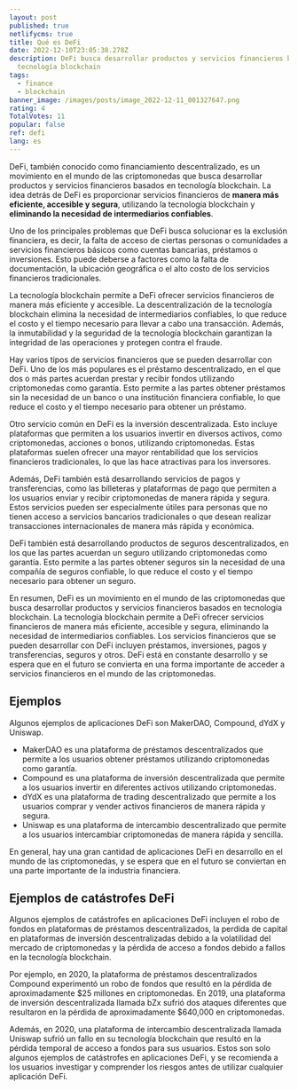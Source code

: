 ```yaml
---
layout: post
published: true
netlifycms: true
title: Qué es DeFi
date: 2022-12-10T23:05:38.278Z
description: DeFi busca desarrollar productos y servicios financieros basados en
  tecnología blockchain
tags:
  - finance
  - blockchain
banner_image: /images/posts/image_2022-12-11_001327647.png
rating: 4
TotalVotes: 11
popular: false
ref: defi
lang: es
---
```

DeFi, también conocido como financiamiento descentralizado, es un movimiento en el mundo de las criptomonedas que busca desarrollar productos y servicios financieros basados en tecnología blockchain. La idea detrás de DeFi es proporcionar servicios financieros de **manera más eficiente, accesible y segura**, utilizando la tecnología blockchain y **eliminando la necesidad de intermediarios confiables**.

Uno de los principales problemas que DeFi busca solucionar es la exclusión financiera, es decir, la falta de acceso de ciertas personas o comunidades a servicios financieros básicos como cuentas bancarias, préstamos o inversiones. Esto puede deberse a factores como la falta de documentación, la ubicación geográfica o el alto costo de los servicios financieros tradicionales.

La tecnología blockchain permite a DeFi ofrecer servicios financieros de manera más eficiente y accesible. La descentralización de la tecnología blockchain elimina la necesidad de intermediarios confiables, lo que reduce el costo y el tiempo necesario para llevar a cabo una transacción. Además, la inmutabilidad y la seguridad de la tecnología blockchain garantizan la integridad de las operaciones y protegen contra el fraude.

Hay varios tipos de servicios financieros que se pueden desarrollar con DeFi. Uno de los más populares es el préstamo descentralizado, en el que dos o más partes acuerdan prestar y recibir fondos utilizando criptomonedas como garantía. Esto permite a las partes obtener préstamos sin la necesidad de un banco o una institución financiera confiable, lo que reduce el costo y el tiempo necesario para obtener un préstamo.

Otro servicio común en DeFi es la inversión descentralizada. Esto incluye plataformas que permiten a los usuarios invertir en diversos activos, como criptomonedas, acciones o bonos, utilizando criptomonedas. Estas plataformas suelen ofrecer una mayor rentabilidad que los servicios financieros tradicionales, lo que las hace atractivas para los inversores.

Además, DeFi también está desarrollando servicios de pagos y transferencias, como las billeteras y plataformas de pago que permiten a los usuarios enviar y recibir criptomonedas de manera rápida y segura. Estos servicios pueden ser especialmente útiles para personas que no tienen acceso a servicios bancarios tradicionales o que desean realizar transacciones internacionales de manera más rápida y económica.

DeFi también está desarrollando productos de seguros descentralizados, en los que las partes acuerdan un seguro utilizando criptomonedas como garantía. Esto permite a las partes obtener seguros sin la necesidad de una compañía de seguros confiable, lo que reduce el costo y el tiempo necesario para obtener un seguro.

En resumen, DeFi es un movimiento en el mundo de las criptomonedas que busca desarrollar productos y servicios financieros basados en tecnología blockchain. La tecnología blockchain permite a DeFi ofrecer servicios financieros de manera más eficiente, accesible y segura, eliminando la necesidad de intermediarios confiables. Los servicios financieros que se pueden desarrollar con DeFi incluyen préstamos, inversiones, pagos y transferencias, seguros y otros. DeFi está en constante desarrollo y se espera que en el futuro se convierta en una forma importante de acceder a servicios financieros en el mundo de las criptomonedas.

## Ejemplos

Algunos ejemplos de aplicaciones DeFi son MakerDAO, Compound, dYdX y Uniswap.

* MakerDAO es una plataforma de préstamos descentralizados que permite a los usuarios obtener préstamos utilizando criptomonedas como garantía.
* Compound es una plataforma de inversión descentralizada que permite a los usuarios invertir en diferentes activos utilizando criptomonedas.
* dYdX es una plataforma de trading descentralizado que permite a los usuarios comprar y vender activos financieros de manera rápida y segura.
* Uniswap es una plataforma de intercambio descentralizado que permite a los usuarios intercambiar criptomonedas de manera rápida y sencilla.

En general, hay una gran cantidad de aplicaciones DeFi en desarrollo en el mundo de las criptomonedas, y se espera que en el futuro se conviertan en una parte importante de la industria financiera.

## E﻿jemplos de catástrofes DeFi

Algunos ejemplos de catástrofes en aplicaciones DeFi incluyen el robo de fondos en plataformas de préstamos descentralizados, la perdida de capital en plataformas de inversión descentralizadas debido a la volatilidad del mercado de criptomonedas y la pérdida de acceso a fondos debido a fallos en la tecnología blockchain.

Por ejemplo, en 2020, la plataforma de préstamos descentralizados Compound experimentó un robo de fondos que resultó en la pérdida de aproximadamente $25 millones en criptomonedas. En 2019, una plataforma de inversión descentralizada llamada bZx sufrió dos ataques diferentes que resultaron en la pérdida de aproximadamente $640,000 en criptomonedas.

Además, en 2020, una plataforma de intercambio descentralizada llamada Uniswap sufrió un fallo en su tecnología blockchain que resultó en la pérdida temporal de acceso a fondos para sus usuarios. Estos son solo algunos ejemplos de catástrofes en aplicaciones DeFi, y se recomienda a los usuarios investigar y comprender los riesgos antes de utilizar cualquier aplicación DeFi.